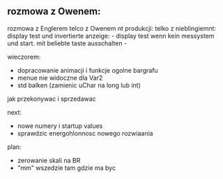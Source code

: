 rozmowa z Owenem:
- 
rozmowa z Englerem
telco z Owenem nt produkcji:
telko z nieblingiemnt: display test und invertierte anzeige:
	- display test wenn kein messystem und start. mit beliebte taste ausschalten
	- 
	
wieczorem:
- dopracowanie animacji i funkcje ogolne bargrafu
- menue nie widoczne dla Var2
- std balken (zamienic uChar na long lub int)


jak przekonywac i sprzedawac

next:
- nowe numery i startup values
- sprawdzic energohlonnosc nowego rozwiaania

plan:
- zerowanie skali na BR
- "mm" wszedzie tam gdzie ma byc
